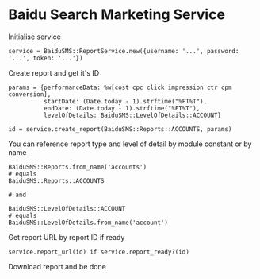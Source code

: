 # Baidu Search Marketing Service

Initialise service

	service = BaiduSMS::ReportService.new({username: '...', password: '...', token: '...'})

Create report and get it's ID

	params = {performanceData: %w[cost cpc click impression ctr cpm conversion],
	          startDate: (Date.today - 1).strftime("%FT%T"),
	          endDate: (Date.today - 1).strftime("%FT%T"),
	          levelOfDetails: BaiduSMS::LevelOfDetails::ACCOUNT}

	id = service.create_report(BaiduSMS::Reports::ACCOUNTS, params)

You can reference report type and level of detail by module constant or by name

	BaiduSMS::Reports.from_name('accounts')
	# equals 
	BaiduSMS::Reports::ACCOUNTS
	
	# and
	
	BaiduSMS::LevelOfDetails::ACCOUNT
	# equals
	BaiduSMS::LevelOfDetails.from_name('account')

Get report URL by report ID if ready

	service.report_url(id) if service.report_ready?(id)

Download report and be done